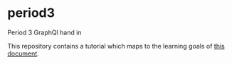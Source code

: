 # period3
Period 3 GraphQl hand in

This repository contains a tutorial which maps to the learning goals of [this document](https://docs.google.com/document/d/12Ri_Kt8J7a0wNBwbhVnR-jbH9ENAS0EMrfTeGmxsNhQ/edit).

